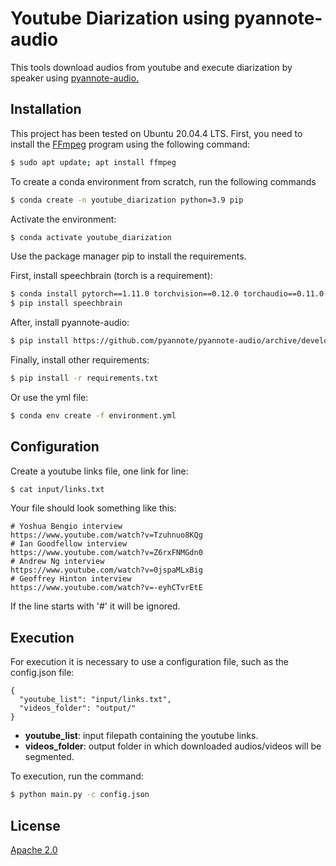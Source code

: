 # Youtube Diarization using pyannote-audio

This tools download audios from youtube and execute diarization by speaker using [pyannote-audio.](https://github.com/pyannote/pyannote-audio)

## Installation

This project has been tested on Ubuntu 20.04.4 LTS. First, you need to install the [FFmpeg](https://ffmpeg.org/) program using the following command:

```bash
$ sudo apt update; apt install ffmpeg
```


To create a conda environment from scratch, run the following commands

```bash
$ conda create -n youtube_diarization python=3.9 pip
```

Activate the environment:

```bash
$ conda activate youtube_diarization
```

Use the package manager pip to install the requirements.

First, install speechbrain (torch is a requirement):

```bash
$ conda install pytorch==1.11.0 torchvision==0.12.0 torchaudio==0.11.0 -c pytorch
$ pip install speechbrain
```

After, install pyannote-audio:

```bash
$ pip install https://github.com/pyannote/pyannote-audio/archive/develop.zip
```

Finally, install other requirements:

```bash
$ pip install -r requirements.txt
```

Or use the yml file:

```bash
$ conda env create -f environment.yml
```

## Configuration

Create a youtube links file, one link for line:

```bash
$ cat input/links.txt
```

Your file should look something like this:
```
# Yoshua Bengio interview
https://www.youtube.com/watch?v=Tzuhnuo8KQg
# Ian Goodfellow interview
https://www.youtube.com/watch?v=Z6rxFNMGdn0
# Andrew Ng interview
https://www.youtube.com/watch?v=0jspaMLxBig
# Geoffrey Hinton interview
https://www.youtube.com/watch?v=-eyhCTvrEtE
```

If the line starts with '#' it will be ignored. 

## Execution

For execution it is necessary to use a configuration file, such as the config.json file:

```
{
  "youtube_list": "input/links.txt", 
  "videos_folder": "output/"
}
```

- **youtube_list**: input filepath containing the youtube links.
- **videos_folder**: output folder in which downloaded audios/videos will be segmented.

To execution, run the command: 

```bash
$ python main.py -c config.json
```

## License

[Apache 2.0](http://www.apache.org/licenses/LICENSE-2.0)
